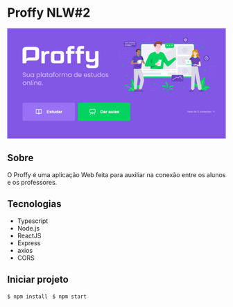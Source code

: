 # Proffy NLW#2 

![](img/proffy.PNG)

## Sobre

O Proffy é uma aplicação Web feita para auxiliar na conexão entre os alunos e os professores. 

## Tecnologias

 - Typescript
 - Node.js
 - ReactJS
 - Express
 - axios
 - CORS

## Iniciar projeto

`$ npm install ` 
`$ npm start ` 

 